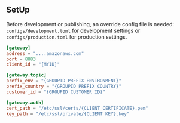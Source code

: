 ## SetUp

Before development or publishing, an override config file is needed:
`configs/development.toml` for development settings or
`configs/production.toml` for production settings.

```toml
[gateway]
address = "....amazonaws.com"
port = 8883
client_id = "{MYID}"

[gateway.topic]
prefix_env = "{GROUPID PREFIX ENVIRONMENT}"
prefix_country = "{GROUPID PREFIX COUNTRY}"
customer_id = "{GROUPID CUSTOMER ID}"

[gateway.auth]
cert_path = "/etc/ssl/certs/{CLIENT CERTIFICATE}.pem"
key_path = "/etc/ssl/private/{CLIENT KEY}.key"
```